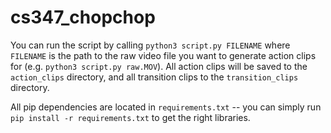 # cs347_chopchop
You can run the script by calling `python3 script.py FILENAME` where `FILENAME` is the path to the raw video file you want to generate action clips for (e.g. `python3 script.py raw.MOV`). All action clips will be saved to the `action_clips` directory, and all transition clips to the `transition_clips` directory.

All pip dependencies are located in `requirements.txt` -- you can simply run `pip install -r requirements.txt` to get the right libraries.

